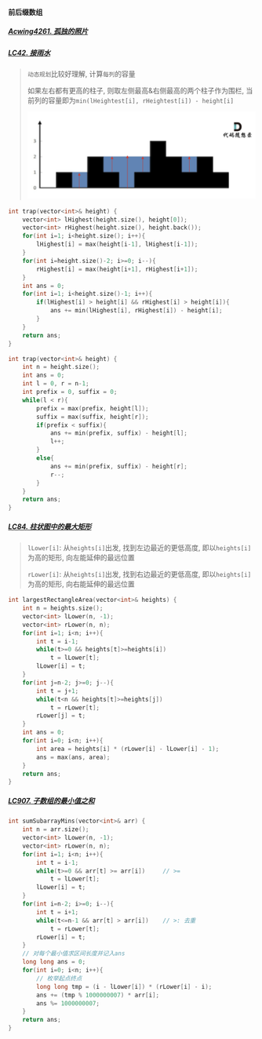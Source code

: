 #### 前后缀数组

##### [Acwing4261. 孤独的照片](/acwing/Winter%20Vacation/D1_4261.%20%E5%AD%A4%E7%8B%AC%E7%9A%84%E7%85%A7%E7%89%87.md)


##### [LC42. 接雨水](/workspace/42.%E6%8E%A5%E9%9B%A8%E6%B0%B4.cpp)

> `动态规划`比较好理解, 计算`每列`的容量
> 
> 如果左右都有更高的柱子, 则取左侧最高&右侧最高的两个柱子作为围栏, 当前列的容量即为`min(lHeightest[i], rHeightest[i]) - height[i]`
> 
> ![LC42-1](/appendix/LC42-1.png)

```CPP
int trap(vector<int>& height) {
    vector<int> lHighest(height.size(), height[0]);
    vector<int> rHighest(height.size(), height.back());
    for(int i=1; i<height.size(); i++){
        lHighest[i] = max(height[i-1], lHighest[i-1]);
    }
    for(int i=height.size()-2; i>=0; i--){
        rHighest[i] = max(height[i+1], rHighest[i+1]);
    }
    int ans = 0;
    for(int i=1; i<height.size()-1; i++){
        if(lHighest[i] > height[i] && rHighest[i] > height[i]){
            ans += min(lHighest[i], rHighest[i]) - height[i];
        }
    }
    return ans;
}
```

```CPP
int trap(vector<int>& height) {
    int n = height.size();
    int ans = 0;
    int l = 0, r = n-1;
    int prefix = 0, suffix = 0;
    while(l < r){
        prefix = max(prefix, height[l]);
        suffix = max(suffix, height[r]);
        if(prefix < suffix){
            ans += min(prefix, suffix) - height[l];
            l++;
        }
        else{
            ans += min(prefix, suffix) - height[r];
            r--;
        }
    }
    return ans;
}
```


##### [LC84. 柱状图中的最大矩形](/workspace/84.%E6%9F%B1%E7%8A%B6%E5%9B%BE%E4%B8%AD%E6%9C%80%E5%A4%A7%E7%9A%84%E7%9F%A9%E5%BD%A2-2.cpp)

> `lLower[i]`: 从`heights[i]`出发, 找到左边最近的更低高度, 即以`heights[i]`为高的矩形, 向左能延伸的最远位置
> 
> `rLower[i]`: 从`heights[i]`出发, 找到右边最近的更低高度, 即以`heights[i]`为高的矩形, 向右能延伸的最远位置

```CPP
int largestRectangleArea(vector<int>& heights) {
    int n = heights.size();
    vector<int> lLower(n, -1);
    vector<int> rLower(n, n);
    for(int i=1; i<n; i++){
        int t = i-1;
        while(t>=0 && heights[t]>=heights[i])
            t = lLower[t];
        lLower[i] = t;
    }
    for(int j=n-2; j>=0; j--){
        int t = j+1;
        while(t<n && heights[t]>=heights[j])
            t = rLower[t];
        rLower[j] = t;
    }
    int ans = 0;
    for(int i=0; i<n; i++){
        int area = heights[i] * (rLower[i] - lLower[i] - 1);
        ans = max(ans, area);
    }
    return ans;
}
```


##### [LC907. 子数组的最小值之和](/workspace/907.%E5%AD%90%E6%95%B0%E7%BB%84%E7%9A%84%E6%9C%80%E5%B0%8F%E5%80%BC%E4%B9%8B%E5%92%8C.cpp)

```CPP
int sumSubarrayMins(vector<int>& arr) {
    int n = arr.size();
    vector<int> lLower(n, -1);
    vector<int> rLower(n, n);
    for(int i=1; i<n; i++){
        int t = i-1;
        while(t>=0 && arr[t] >= arr[i])     // >=
            t = lLower[t];
        lLower[i] = t;
    }
    for(int i=n-2; i>=0; i--){
        int t = i+1;
        while(t<=n-1 && arr[t] > arr[i])    // >: 去重
            t = rLower[t];
        rLower[i] = t;
    }
    // 对每个最小值求区间长度并记入ans
    long long ans = 0;
    for(int i=0; i<n; i++){
        // 枚举起点终点
        long long tmp = (i - lLower[i]) * (rLower[i] - i);
        ans += (tmp % 1000000007) * arr[i];
        ans %= 1000000007;
    }
    return ans;
}
```